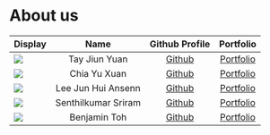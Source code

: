 # About us

Display |        Name         |                Github Profile                 | Portfolio 
--------|:-------------------:|:---------------------------------------------:|:---------:
![](https://via.placeholder.com/100.png?text=Photo) |    Tay Jiun Yuan    |         [Github](https://github.com/)         | [Portfolio](docs/team/johndoe.md)
![](https://via.placeholder.com/100.png?text=Photo) |    Chia Yu Xuan     |    [Github](https://github.com/chiayuxuan)    | [Portfolio](docs/team/johndoe.md)
![](https://via.placeholder.com/100.png?text=Photo) | Lee Jun Hui Ansenn  |      [Github](https://github.com/ansenn)      | [Portfolio](docs/team/johndoe.md)
![](https://via.placeholder.com/100.png?text=Photo) | Senthilkumar Sriram | [Github](https://github.com/sriram-senthilkr) | [Portfolio](docs/team/johndoe.md)
![](https://via.placeholder.com/100.png?text=Photo) |    Benjamin Toh     |    [Github](https://github.com/bentohset)     | [Portfolio](docs/team/johndoe.md)
    